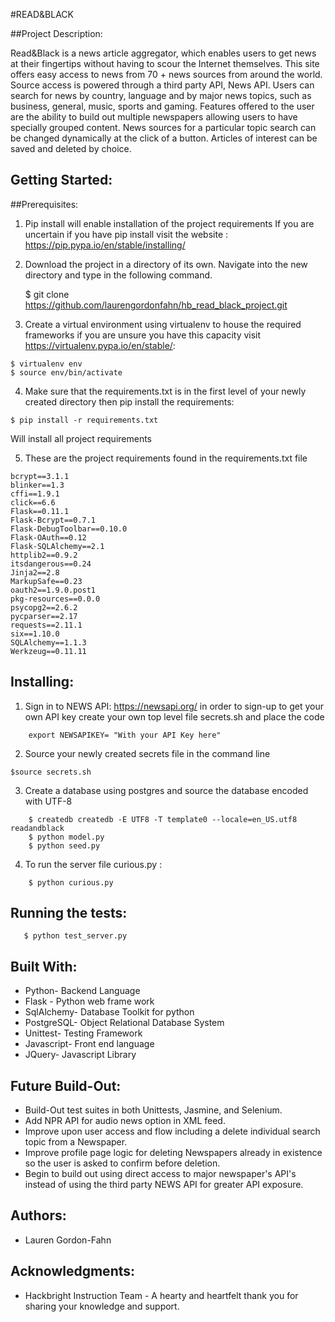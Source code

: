#READ&BLACK

##Project Description:

Read&Black is a news article aggregator, which enables users to get news at their fingertips without having to scour the Internet themselves. This site offers easy access to news from 70 + news sources from around the world. Source access is powered through a third party API, News API. Users can search for news by country, language and by major news topics, such as business, general, music, sports and gaming.  Features offered to the user are the ability to build out multiple newspapers allowing users to have specially grouped content. News sources for a  particular topic search can be changed dynamically at the click of a button. Articles of interest can be saved and deleted by choice. 

## Getting Started:

##Prerequisites:
1) Pip install will enable installation of the project requirements
If you are uncertain if you have pip install visit the website : https://pip.pypa.io/en/stable/installing/

2) Download the project in a directory of its own. Navigate into the new directory and type in the following command.  

    $ git clone https://github.com/laurengordonfahn/hb_read_black_project.git
3) Create a virtual environment using virtualenv to house the required frameworks if you are unsure you have this capacity visit https://virtualenv.pypa.io/en/stable/: 

```
$ virtualenv env
$ source env/bin/activate
```

4) Make sure that the requirements.txt is in the first level of your newly created directory then  pip install the requirements:

```
$ pip install -r requirements.txt
```

Will install all project requirements

5) These are the project requirements found in the requirements.txt file

```
bcrypt==3.1.1
blinker==1.3
cffi==1.9.1
click==6.6
Flask==0.11.1
Flask-Bcrypt==0.7.1
Flask-DebugToolbar==0.10.0
Flask-OAuth==0.12
Flask-SQLAlchemy==2.1
httplib2==0.9.2
itsdangerous==0.24
Jinja2==2.8
MarkupSafe==0.23
oauth2==1.9.0.post1
pkg-resources==0.0.0
psycopg2==2.6.2
pycparser==2.17
requests==2.11.1
six==1.10.0
SQLAlchemy==1.1.3
Werkzeug==0.11.11
```

## Installing:
1) Sign in to NEWS API: https://newsapi.org/  in order to sign-up to get your own API key
        create your own top level file secrets.sh and place the code 
``` 
    export NEWSAPIKEY= "With your API Key here" 
```
2) Source your newly created secrets file in the command line 
```
$source secrets.sh
```

3) Create a database using postgres and source the database encoded with UTF-8
``` 
    $ createdb createdb -E UTF8 -T template0 --locale=en_US.utf8 readandblack
    $ python model.py
    $ python seed.py 
```

4) To run the server file curious.py :
``` 
    $ python curious.py
```

## Running the tests:
```
   $ python test_server.py
```

## Built With:
* Python- Backend Language
* Flask - Python web frame work
* SqlAlchemy- Database Toolkit for python
* PostgreSQL- Object Relational Database System
* Unittest- Testing Framework
* Javascript- Front end language
* JQuery- Javascript Library

## Future Build-Out:
* Build-Out test suites in both Unittests, Jasmine, and Selenium.
* Add NPR API for audio news option in XML feed.
* Improve upon user access and flow including a delete individual search topic from a Newspaper. 
* Improve profile page logic for deleting Newspapers already in existence so the user is asked to confirm before deletion.
* Begin to build out using direct access to major newspaper's API's instead of using the third party NEWS API for greater API exposure. 


## Authors:
* Lauren Gordon-Fahn

## Acknowledgments:
* Hackbright Instruction Team - A hearty and heartfelt thank you for sharing your knowledge and support.



